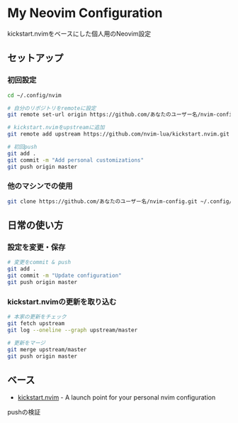 # My Neovim Configuration

kickstart.nvimをベースにした個人用のNeovim設定

## セットアップ

### 初回設定
```bash
cd ~/.config/nvim

# 自分のリポジトリをremoteに設定
git remote set-url origin https://github.com/あなたのユーザー名/nvim-config.git

# kickstart.nvimをupstreamに追加
git remote add upstream https://github.com/nvim-lua/kickstart.nvim.git

# 初回push
git add .
git commit -m "Add personal customizations"
git push origin master
```

### 他のマシンでの使用
```bash
git clone https://github.com/あなたのユーザー名/nvim-config.git ~/.config/nvim
```

## 日常の使い方

### 設定を変更・保存
```bash
# 変更をcommit & push
git add .
git commit -m "Update configuration"
git push origin master
```

### kickstart.nvimの更新を取り込む
```bash
# 本家の更新をチェック
git fetch upstream
git log --oneline --graph upstream/master

# 更新をマージ
git merge upstream/master
git push origin master
```

## ベース
- [kickstart.nvim](https://github.com/nvim-lua/kickstart.nvim) - A launch point for your personal nvim configuration


pushの検証
